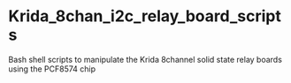 # Krida_8chan_i2c_relay_board_scripts
Bash shell scripts to manipulate the Krida 8channel solid state relay boards using the PCF8574 chip
